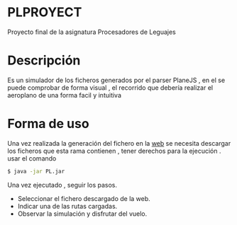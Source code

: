 PLPROYECT
=========

Proyecto final de la asignatura Procesadores de Leguajes

# Descripción

Es un simulador de los ficheros generados por el parser PlaneJS , en el se puede comprobar de forma visual , el recorrido que debería realizar el aeroplano de una forma facil y intuitiva

# Forma de uso

Una vez realizada la generación del fichero en la [web](http://dionizdev.com) se necesita descargar los ficheros que esta rama contienen , tener derechos para la ejecución . usar el comando

```bash
$ java -jar PL.jar 
```
Una vez ejecutado , seguir los pasos.
- Seleccionar el fichero descargado de la web.
- Indicar una de las rutas cargadas.
- Observar la simulación y disfrutar del vuelo.



